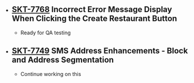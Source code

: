 - ## [SKT-7768](https://wondersco.atlassian.net/browse/SKT-7768) Incorrect Error Message Display When Clicking the Create Restaurant Button
	- Ready for QA testing
- ## [SKT-7749](https://wondersco.atlassian.net/browse/SKT-7749) SMS Address Enhancements - Block and Address Segmentation
	- Continue working on this